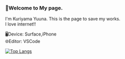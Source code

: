 

### 💭Welcome to My page.

I'm Kuriyama Yuuna. This is the page to save my works.  
I love internet!!

🖥️Device: Surface,iPhone  
🌐Editor: VSCode

<!--
[![Twitter](https://img.shields.io/badge/-Twitter-%231DA1F2.svg?&style=flat-square&logo=twitter&logoColor=white)](https://twitter.com/ni_3mini)
[![Instagram](https://img.shields.io/badge/-Instagram-%231DA1F2.svg?&style=flat-square&logo=Instagram&color=ff69b4&logoColor=white)](https://instagram.com/u_na.o0)
-->

[![Top Langs](https://github-readme-stats.vercel.app/api/top-langs/?username=uvvxu&layout=compact&theme=buefy
)](https://github.com/anuraghazra/github-readme-stats)
